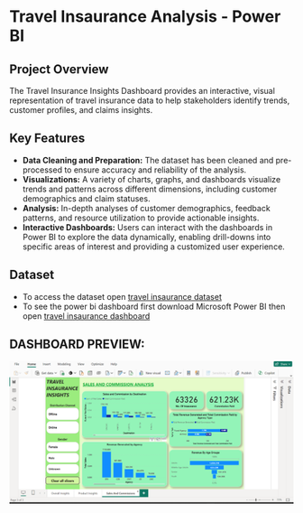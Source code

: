 # Travel Insaurance Analysis - Power BI
## Project Overview
The Travel Insurance Insights Dashboard provides an interactive, visual representation of travel insurance data to help stakeholders identify trends, customer profiles, and claims insights.
## Key Features
- **Data Cleaning and Preparation:** The dataset has been cleaned and pre-processed to ensure accuracy and reliability of the analysis.
- **Visualizations:** A variety of charts, graphs, and dashboards visualize trends and patterns across different dimensions, including customer demographics and claim statuses.
- **Analysis:** In-depth analyses of customer demographics, feedback patterns, and resource utilization to provide actionable insights.
- **Interactive Dashboards:** Users can interact with the dashboards in Power BI to explore the data dynamically, enabling drill-downs into specific areas of interest and providing a customized user experience.
## Dataset
- To access the dataset open [travel insaurance dataset](https://github.com/Sakshi-Rani-21/Travel-Insaurance-Analysis--Power-BI/blob/ff39b269274b3d77609e66ea299d58731867f1e0/travel%20insurance%20dataset.csv)
- To see the power bi dashboard first download Microsoft Power BI then open [travel insaurance dashboard](https://github.com/Sakshi-Rani-21/Travel-Insaurance-Analysis--Power-BI/blob/c43ae6ec935d66bc6ea906e80961251d822c020b/TRAVEL%20INSAURANCE%20ANALYSIS%20PROJECT.pbix)

## DASHBOARD PREVIEW:
![Sales and Commissison Dashboard](https://github.com/Sakshi-Rani-21/Travel-Insaurance-Analysis--Power-BI/blob/2c2ad5ab2e603c727e0dc756aa851eff50a08969/Sales%20and%20Commission%20Dashboard.png)
